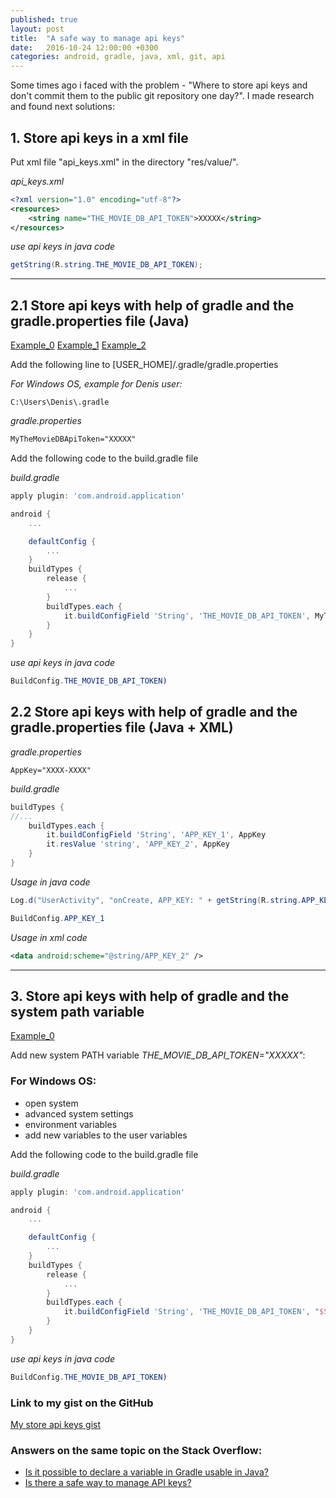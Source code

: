 ```yaml
---
published: true
layout: post
title:  "A safe way to manage api keys"
date:   2016-10-24 12:00:00 +0300
categories: android, gradle, java, xml, git, api
---
```


Some times ago i faced with the problem - "Where to store api keys and don't commit them to the public git repository one day?". I made research and found next solutions:

## 1. Store api keys in a xml file
Put xml file "api_keys.xml" in the directory "res/value/".

*api_keys.xml*

```xml
<?xml version="1.0" encoding="utf-8"?>
<resources>
    <string name="THE_MOVIE_DB_API_TOKEN">XXXXX</string>
</resources>
```

*use api keys in java code*

```java
getString(R.string.THE_MOVIE_DB_API_TOKEN);
```

---

## 2.1 Store api keys with help of gradle and the gradle.properties file (Java)

[Example_0](https://github.com/udacity/Sunshine-Version-2/commit/898f4355c4bb257055f9f0eb2ac51e0412674cbf)
[Example_1](https://github.com/udacity/Sunshine-Version-2/blob/sunshine_master/README.md)
[Example_2](http://michiganlabs.com/string-constants-generated-gradle-build-configurations/#.VtB0-px96Um)

Add the following line to [USER_HOME]/.gradle/gradle.properties

*For Windows OS, example for Denis user:* 

```
C:\Users\Denis\.gradle
```

*gradle.properties*

```xml
MyTheMovieDBApiToken="XXXXX"
```

Add the following code to the build.gradle file

*build.gradle*

```gradle
apply plugin: 'com.android.application'

android {
    ...

    defaultConfig {
        ...
    }
    buildTypes {
        release {
            ...
        }
        buildTypes.each {
            it.buildConfigField 'String', 'THE_MOVIE_DB_API_TOKEN', MyTheMovieDBApiToken
        }
    }
}
```

*use api keys in java code*

```java
BuildConfig.THE_MOVIE_DB_API_TOKEN)
```

## 2.2 Store api keys with help of gradle and the gradle.properties file (Java + XML)

*gradle.properties*

```
AppKey="XXXX-XXXX"
```

*build.gradle*

```groovy
buildTypes {
//...
    buildTypes.each {
        it.buildConfigField 'String', 'APP_KEY_1', AppKey
        it.resValue 'string', 'APP_KEY_2', AppKey
    }
}
```

*Usage in java code*

```java
Log.d("UserActivity", "onCreate, APP_KEY: " + getString(R.string.APP_KEY_2));

BuildConfig.APP_KEY_1
```

*Usage in xml code*

```xml
<data android:scheme="@string/APP_KEY_2" />
```

---

## 3. Store api keys with help of gradle and the system path variable

[Example_0](http://stackoverflow.com/questions/9854176/in-gradle-is-there-a-better-way-to-get-environment-variables)

Add new system PATH variable *THE_MOVIE_DB_API_TOKEN="XXXXX"*:
### For Windows OS:
* open system
* advanced system settings
* environment variables
* add new variables to the user variables 


Add the following code to the build.gradle file

*build.gradle*

```gradle
apply plugin: 'com.android.application'

android {
    ...

    defaultConfig {
        ...
    }
    buildTypes {
        release {
            ...
        }
        buildTypes.each {
            it.buildConfigField 'String', 'THE_MOVIE_DB_API_TOKEN', "$System.env.THE_MOVIE_DB_API_TOKEN"
        }
    }
}
```

*use api keys in java code*

```java
BuildConfig.THE_MOVIE_DB_API_TOKEN)
```

### Link to my gist on the GitHub

[My store api keys gist](https://gist.github.com/VDenis/46c222b16683447bab33)

### Answers on the same topic on the Stack Overflow:

* [Is it possible to declare a variable in Gradle usable in Java?](http://stackoverflow.com/questions/17197636/is-it-possible-to-declare-a-variable-in-gradle-usable-in-java/35650390#35650390)
* [Is there a safe way to manage API keys?](http://stackoverflow.com/questions/33134031/is-there-a-safe-way-to-manage-api-keys/34021467#34021467)
